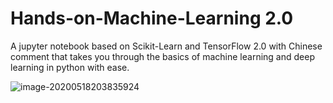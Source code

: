 # Hands-on-Machine-Learning 2.0
A jupyter notebook based on Scikit-Learn and TensorFlow 2.0 with Chinese comment that takes you through the basics of machine learning and deep learning in python with ease.

![image-20200518203835924](https://cdn.jsdelivr.net/gh/chenhaishun/test_pic@master/typora202005/18/203837-776022.png)
